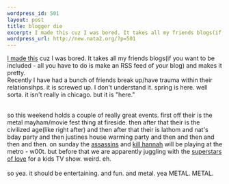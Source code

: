 ```yaml
--- 
wordpress_id: 501
layout: post
title: blogger die
excerpt: I made this cuz I was bored. It takes all my friends blogs(if you want to be included - all you have to do is make an RSS feed of your blog) and makes it pretty. Recently I have had a bunch of friends break up/have trauma within their relationsihps. it is screwed up. I don't understand it. spring is here. well sorta. it isn't really in chicag...
wordpress_url: http://new.nata2.org/?p=501
---
```

<a href="http://penisfighter.com/blogs.php">I made this</a> cuz I was bored. It takes all my friends blogs(if you want to be included - all you have to do is make an RSS feed of your blog) and makes it pretty. <br/>Recently I have had a bunch of friends break up/have trauma within their relationsihps. it is screwed up. I don't understand it. spring is here. well sorta. it isn't really in chicago. but it is "here."<br/><br/>

so this weekend holds a couple of really great events. first off their is the metal mayham/movie fest thing at fireside. then after that their is the civilized age(like right after) and then after that their is lathom and nat's bday party and then justines house warming party and then and then and then and then. on sunday the <a href="http://www.assassins.com">assassins</a> and <a href="http://www.killhannah.com">kill hannah</a> will be playing at the metro - w00t. but before that we are apparently juggling with the <a href="http://superstarsoflove.com/">superstars of love</a> for a kids TV show. weird. eh. <br/><br/>so yea. it should be entertaining. and fun. and metal. yea METAL. METAL.
